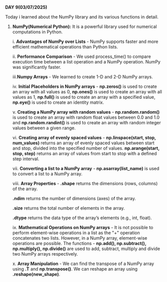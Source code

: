 **DAY 9(03/07/2025)**

Today i learned about the NumPy library and its various functions in detail.

1) **NumPy(Numerical Python):** It is a powerful library used for numerical computations in Python.

   i. **Advantages of NumPy over Lists** - NumPy supports faster and more efficient mathematical operations than Python lists.

   ii. **Performance Comparison** - We used process_time() to compare execution time between a list operation and a NumPy operation. NumPy was significantly faster.
   
   iii.**Numpy Arrays** - We learned to create 1-D and 2-D NumPy arrays. 

   iv. **Initial Placeholders in NumPy arrays** - **np.zeros()** is used to create an array with all values as 0, **np.ones()** is used to create an array with all values as 1, **np.full()** is used to create an array with a specified value, **np.eye()** is used to create an identity matrix.

    v. **Creating a NumPy array with random values** - **np.random.random()** is used to create an array with random float values between 0.0 and 1.0 and **np.random.randint()** is used to create an array with random integer values between a given range.

   vi. **Creating array of evenly spaced values** - **np.linspace(start, stop, num_values)** returns an array of evenly spaced values between start and stop, divided into the specified number of values. **np.arange(start, stop, step)** returns an array of values from start to stop with a defined step interval.

   vii. **Converting a list to a NumPy array** - **np.asarray(list_name)** is used to convert a list to a NumPy array.

   viii. **Array Properties** - **.shape** returns the dimensions (rows, columns) of the array.
   
   **.ndim** returns the number of dimensions (axes) of the array.
   
   **.size** returns the total number of elements in the array.
   
   **.dtype** returns the data type of the array’s elements (e.g., int, float).

   ix. **Mathematical Operations on NumPy arrays** - It is not possible to perform element-wise operations in a list as the "+" operation concatenates two lists. However, in a NumPy array, element-wise operations are possible. The functions - **np.add(), np.subtract(), np.multiply(), np.divide()** are used to add, subtract, multiply and divide two NumPy arrays respectively.

   x. **Array Manipulation** - We can find the transpose of a NumPy array using **.T** and **np.transpose()**.  We can reshape an array using **.reshape(new_shape)**.
